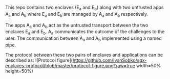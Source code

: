 This repo contains two enclaves (E<sub>a</sub> and E<sub>b</sub>) along with two untrusted apps A<sub>a</sub> and A<sub>b</sub>
where E<sub>a</sub> and E<sub>b</sub> are managed by A<sub>a</sub> and A<sub>b</sub> respectively.

The apps A<sub>a</sub> and A<sub>b</sub> act as the untrusted transport between the
two enclaves E<sub>a</sub> and E<sub>b</sub>. A<sub>a</sub> communicates the outcome of the challenges to the user.
The communication between A<sub>a</sub> and A<sub>b</sub> implemented using a named pipe.

The protocol between these two pairs of enclaves and applications can be described as:
![Protocol figure](https://github.com/IvanSobko/sgx-enclaves-protocol/blob/master/protocol-figure.png?raw=true width=50% height=50%)
